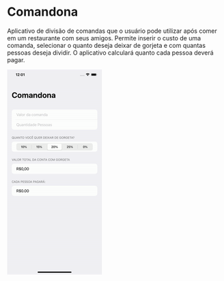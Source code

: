# Comandona

Aplicativo de divisão de comandas que o usuário pode utilizar após comer em um restaurante com seus amigos. Permite inserir o custo de uma comanda, selecionar o quanto deseja deixar de gorjeta e com quantas pessoas deseja dividir. O aplicativo calculará quanto cada pessoa deverá pagar.


![Alt Text](https://github.com/rodrigocav94/Comandona/blob/main/comandona.gif)
